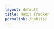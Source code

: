 ```yaml
---
layout: default
title: Habit Tracker
permalink: /habits/
---
```


<script src="d3.min.js" charset="utf-8" integrity="sha512-L5K9Bf852XyB+wrvRFGwWzfhVI+TZqJlgwzX9yvrfhILuzIZfrcQO4au9D9eVDnkQ6oqYr9v2QwJdFo+eKE50Q=="></script>
<script src="moments.min.js" charset="utf-8" integrity="sha512-O2Y8hD83PQtRf8vcr0N+yxwRtErIVaHJ4NOpojzq2yvUmhiJbQIT9OAYu27t+mVk814t+ongBVGx+YGylICVkQ=="></script>
<link rel="stylesheet" type="text/css" href="calendar-heatmap.css" integrity="sha512-CWReRS3h2V/ugg18r/xzg7dvAQ+1E0ZiisYLDwLib77xv9ayK+A/2te7ms8UmHFvFrob2Chpm4gs0bp022KSLg=="> 
<script src="calendar-heatmap.js" integrity="sha512-SQh+WlsNLlt65T+YuXhKsN/+hnf167xtHmT4jvOuNbxys/AYxMxKJQmrBYVCN3PNP8yBuglVwd5rFwIrng8DVQ=="></script>
<script src="jquery-3.3.1.min.js" integrity="sha512-pplvUCmFjG3m3jDtpU+KzEfZcTyxrcV2Fzzo9195orlEucBL+lWtYoKecFzt5Py3x8kHhejNPgJS15oYaxdgpw=="></script>

  <div class="habit_map"></div>

  <script type="text/javascript">

    var chartData;
    $.getJSON("datas.json",function( json ){

      chartData=json.chartData;
      var now = moment().endOf('day').toDate();
    var yearAgo = moment().startOf('day').subtract(1, 'year').toDate();
    var heatmap = calendarHeatmap()
      .data(chartData)
      .selector('.habit_map')
      .tooltipEnabled(true)
      .colorRange(['#f4f7f7', '#79a8a9']);
  
    heatmap();  // render the chart
    });
  
    
  </script>

